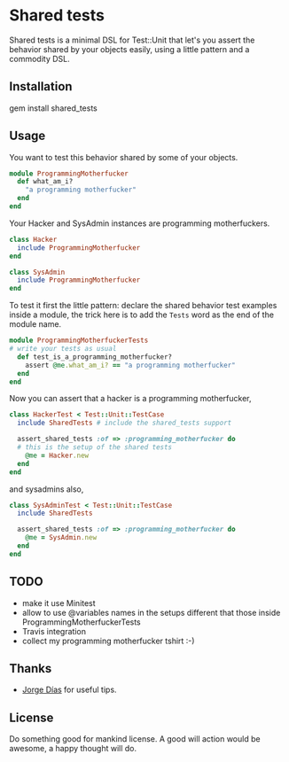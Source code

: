 # Shared tests

Shared tests is a minimal DSL for Test::Unit that let's you assert the behavior shared by your objects
easily, using a little pattern and a commodity DSL.

## Installation

   gem install shared_tests

## Usage

You want to test this behavior shared by some of your objects.

```ruby
module ProgrammingMotherfucker
  def what_am_i?
    "a programming motherfucker"
  end
end
```

Your Hacker and SysAdmin instances are programming motherfuckers.

```ruby
class Hacker
  include ProgrammingMotherfucker
end

class SysAdmin
  include ProgrammingMotherfucker
end
```

To test it first the little pattern: declare the shared behavior test examples inside a module,
the trick here is to add the `Tests` word as the end of the module name.

```ruby
module ProgrammingMotherfuckerTests
# write your tests as usual
  def test_is_a_programming_motherfucker?
    assert @me.what_am_i? == "a programming motherfucker"
  end
end
```

Now you can assert that a hacker is a programming motherfucker,

```ruby
class HackerTest < Test::Unit::TestCase
  include SharedTests # include the shared_tests support

  assert_shared_tests :of => :programming_motherfucker do
  # this is the setup of the shared tests
    @me = Hacker.new
  end
end
```

and sysadmins also,

```ruby
class SysAdminTest < Test::Unit::TestCase
  include SharedTests

  assert_shared_tests :of => :programming_motherfucker do
    @me = SysAdmin.new
  end
end
```

## TODO

* make it use Minitest
* allow to use @variables names in the setups different that those inside ProgrammingMotherfuckerTests
* Travis integration
* collect my programming motherfucker tshirt :-)

## Thanks

* [Jorge Días](https://github.com/diasjorge) for useful tips.

## License

Do something good for mankind license. A good will action would be awesome, a happy thought will do.
